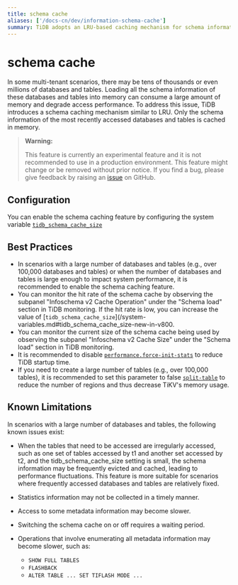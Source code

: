 ```yaml
---
title: schema cache
aliases: ['/docs-cn/dev/information-schema-cache']
summary: TiDB adopts an LRU-based caching mechanism for schema information, which significantly reduces memory usage and improves performance in scenarios with a large number of databases and tables.
---
```


# schema cache

In some multi-tenant scenarios, there may be tens of thousands or even millions of databases and tables. Loading all the schema information of these databases and tables into memory can consume a large amount of memory and degrade access performance. To address this issue, TiDB introduces a schema caching mechanism similar to LRU. Only the schema information of the most recently accessed databases and tables is cached in memory.

> **Warning:**
>
> This feature is currently an experimental feature and it is not recommended to use in a production environment. This feature might change or be removed without prior notice. If you find a bug, please give feedback by raising an [issue](https://github.com/pingcap/tidb/issues) on GitHub.

## Configuration

You can enable the schema caching feature by configuring the system variable [`tidb_schema_cache_size`](/system-variables.md#tidb_schema_cache_size-new-in-v800)

## Best Practices

- In scenarios with a large number of databases and tables (e.g., over 100,000 databases and tables) or when the number of databases and tables is large enough to impact system performance, it is recommended to enable the schema caching feature.
- You can monitor the hit rate of the schema cache by observing the subpanel "Infoschema v2 Cache Operation" under the "Schema load" section in TiDB monitoring. If the hit rate is low, you can increase the value of [`tidb_schema_cache_size`](/system-variables.md#tidb_schema_cache_size-new-in-v800.
- You can monitor the current size of the schema cache being used by observing the subpanel "Infoschema v2 Cache Size" under the "Schema load" section in TiDB monitoring.
- It is recommended to disable [`performance.force-init-stats`](/tidb-configuration-file.md#force-init-stats-new-in-v657-and-v710) to reduce TiDB startup time.
- If you need to create a large number of tables (e.g., over 100,000 tables), it is recommended to set this parameter to false [`split-table`](/tidb-configuration-file.md#split-table) to reduce the number of regions and thus decrease TiKV's memory usage.

## Known Limitations

In scenarios with a large number of databases and tables, the following known issues exist:
- When the tables that need to be accessed are irregularly accessed, such as one set of tables accessed by t1 and another set accessed by t2, and the tidb_schema_cache_size setting is small, the schema information may be frequently evicted and cached, leading to performance fluctuations. This feature is more suitable for scenarios where frequently accessed databases and tables are relatively fixed.
- Statistics information may not be collected in a timely manner.
- Access to some metadata information may become slower.
- Switching the schema cache on or off requires a waiting period.
- Operations that involve enumerating all metadata information may become slower, such as:

    - `SHOW FULL TABLES`
    - `FLASHBACK`
    - `ALTER TABLE ... SET TIFLASH MODE ...`
